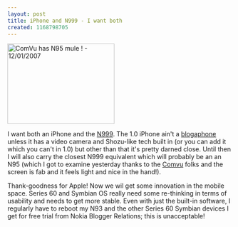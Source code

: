 ```yaml
---
layout: post
title: iPhone and N999 - I want both
created: 1168798705
---
```

<p> <a href="http://www.flickr.com/photos/roland/355267262/" title="N95 - The closest thing to a blogaphone we&#39;ll get in the first half of 2007"><img src="http://farm1.static.flickr.com/155/355267262_48796768ee_m.jpg" alt="ComVu has N95 mule ! - 12/01/2007" width="240" height="180" /></a> </p><p> I want both an iPhone and the <a href="/rt/archives/2006/12/28/2007-the-year-of-the-blogaphone-the-nokia-n999">N999</a>. The 1.0 iPhone ain&#39;t a <a href="/rt/archives/2006/11/17/blogaphone-i-want-it-n95-plus-keyboard">blogaphone</a> unless it has a video camera and Shozu-like tech built in (or you can add it which you can&#39;t in 1.0) but other than that it&#39;s pretty darned close. Until then I will also carry the closest N999 equivalent which will probably be an an N95 (which I got to examine yesterday thanks to the <a href="http://comvu.com/">Comvu</a> folks and the screen is fab and it feels light and nice in the hand!). </p><p> Thank-goodness for Apple! Now we wil get some innovation in the mobile space. Series 60 and Symbian OS really need some re-thinking  in terms of usability and needs to get more stable. Even with just the built-in software, I regularly have to reboot my N93 and the other Series 60 Symbian devices I get for free trial from Nokia Blogger Relations; this is unacceptable! </p>
